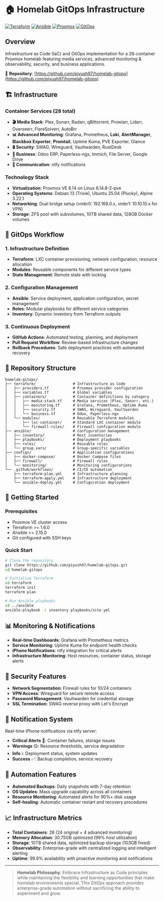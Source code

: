 # 🏠 Homelab GitOps Infrastructure

[![Terraform](https://img.shields.io/badge/Terraform-%23623CE4.svg?style=for-the-badge&logo=terraform&logoColor=white)](https://www.terraform.io/)
[![Ansible](https://img.shields.io/badge/ansible-%23EE0000.svg?style=for-the-badge&logo=ansible&logoColor=white)](https://www.ansible.com/)
[![Proxmox](https://img.shields.io/badge/Proxmox-E57000?style=for-the-badge&logo=proxmox&logoColor=white)](https://www.proxmox.com/)
[![GitOps](https://img.shields.io/badge/GitOps-326CE5.svg?style=for-the-badge&logo=git&logoColor=white)](https://about.gitlab.com/topics/gitops/)

## Overview

Infrastructure as Code (IaC) and GitOps implementation for a 28-container Proxmox homelab featuring media services, advanced monitoring & observability, security, and business applications.

🔗 **Repository**: [https://github.com/piyush97/homelab-gitops](https://github.com/piyush97/homelab-gitops)

## 🏗️ Infrastructure

### Container Services (28 total)
- **🎬 Media Stack**: Plex, Sonarr, Radarr, qBittorrent, Prowlarr, Lidarr, Overseerr, FlareSolverr, AutoBrr
- **📊 Advanced Monitoring**: Grafana, Prometheus, **Loki**, **AlertManager**, **Blackbox Exporter**, **Promtail**, Uptime Kuma, PVE Exporter, Glance
- **🔒 Security**: SWAG, Wireguard, Vaultwarden, RustDesk
- **🏢 Business**: Odoo ERP, Paperless-ngx, Immich, File Server, Google Drive
- **🔔 Communication**: ntfy notifications

### Technology Stack
- **Virtualization**: Proxmox VE 8.14 on Linux 6.14.8-2-pve
- **Operating Systems**: Debian 13 (Trixie), Ubuntu 25.04 (Plucky), Alpine 3.22.1
- **Networking**: Dual bridge setup (vmbr0: 192.168.0.x, vmbr1: 10.10.10.x for VPN)
- **Storage**: ZFS pool with subvolumes, 10TB shared data, 128GB Docker volumes

## 🚀 GitOps Workflow

### 1. Infrastructure Definition
- **Terraform**: LXC container provisioning, network configuration, resource allocation
- **Modules**: Reusable components for different service types
- **State Management**: Remote state with locking

### 2. Configuration Management  
- **Ansible**: Service deployment, application configuration, secret management
- **Roles**: Modular playbooks for different service categories
- **Inventory**: Dynamic inventory from Terraform outputs

### 3. Continuous Deployment
- **GitHub Actions**: Automated testing, planning, and deployment
- **Pull Request Workflow**: Review-based infrastructure changes
- **Rollback Procedures**: Safe deployment practices with automated recovery

## 📁 Repository Structure

```
homelab-gitops/
├── terraform/                 # Infrastructure as Code
│   ├── providers.tf           # Proxmox provider configuration
│   ├── variables.tf           # Global variables
│   ├── containers/            # Container definitions by category
│   │   ├── media-stack.tf     # Media services (Plex, Sonarr, etc.)
│   │   ├── monitoring.tf      # Grafana, Prometheus, Uptime Kuma
│   │   ├── security.tf        # SWAG, Wireguard, Vaultwarden
│   │   └── business.tf        # Odoo, Paperless-ngx
│   └── modules/               # Reusable Terraform modules
│       ├── lxc-container/     # Standard LXC container module
│       └── firewall-rules/    # Firewall configuration module
├── ansible/                   # Configuration management
│   ├── inventory/             # Host inventories
│   ├── playbooks/             # Deployment playbooks
│   ├── roles/                 # Reusable roles
│   └── group_vars/            # Group-specific variables
├── configs/                   # Application configurations
│   ├── docker-compose/        # Docker Compose files
│   ├── firewall/              # Firewall rules
│   └── monitoring/            # Monitoring configurations
└── .github/workflows/         # CI/CD automation
    ├── terraform-plan.yml     # Infrastructure planning
    ├── terraform-apply.yml    # Infrastructure deployment
    └── ansible-deploy.yml     # Configuration deployment
```

## 🔧 Getting Started

### Prerequisites
- Proxmox VE cluster access
- Terraform >= 1.6.0
- Ansible >= 2.15.0
- Git configured with SSH keys

### Quick Start
```bash
# Clone the repository
git clone https://github.com/piyush97/homelab-gitops.git
cd homelab-gitops

# Initialize Terraform
cd terraform
terraform init
terraform plan

# Run Ansible playbooks
cd ../ansible
ansible-playbook -i inventory playbooks/site.yml
```

## 📊 Monitoring & Notifications

- **Real-time Dashboards**: Grafana with Prometheus metrics
- **Service Monitoring**: Uptime Kuma for endpoint health checks
- **iPhone Notifications**: ntfy integration for critical alerts
- **Infrastructure Monitoring**: Host resources, container status, storage alerts

## 🔐 Security Features

- **Network Segmentation**: Firewall rules for 10/24 containers
- **VPN Access**: Wireguard for secure remote access
- **Password Management**: Vaultwarden for credential storage
- **SSL Termination**: SWAG reverse proxy with Let's Encrypt

## 📱 Notification System

Real-time iPhone notifications via ntfy server:
- **Critical Alerts** 🔴: Container failures, storage issues
- **Warnings** 🟡: Resource thresholds, service degradation  
- **Info** ℹ️: Deployment status, system updates
- **Success** ✅: Backup completion, service recovery

## 🚀 Automation Features

- **Automated Backups**: Daily snapshots with 7-day retention
- **OS Updates**: Mass upgrade capability across all containers
- **Resource Monitoring**: Automated alerts for 90%+ disk usage
- **Self-healing**: Automatic container restart and recovery procedures

## 📈 Infrastructure Metrics

- **Total Containers**: 28 (24 original + 4 advanced monitoring)
- **Memory Allocation**: 30.75GB optimized (99% host utilization)
- **Storage**: 10TB shared data, optimized backup storage (103GB freed)
- **Observability**: Enterprise-grade with centralized logging and intelligent alerting
- **Uptime**: 99.9% availability with proactive monitoring and notifications

---

> **Homelab Philosophy**: Embrace Infrastructure as Code principles while maintaining the flexibility and learning opportunities that make homelab environments special. This GitOps approach provides enterprise-grade automation without sacrificing the ability to experiment and grow.